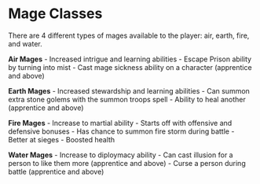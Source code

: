 # Mage Classes

There are 4 different types of mages available to the player: air, earth, fire,
and water.

**Air Mages**
    - Increased intrigue and learning abilities
    - Escape Prison ability by turning into mist
    - Cast mage sickness ability on a character (apprentice and above)

**Earth Mages**
    - Increased stewardship and learning abilities
    - Can summon extra stone golems with the summon troops spell
    - Ability to heal another (apprentice and above)

**Fire Mages**
    - Increase to martial ability
    - Starts off with offensive and defensive bonuses
    - Has chance to summon fire storm during battle
    - Better at sieges
    - Boosted health

**Water Mages**
    - Increase to diploymacy ability
    - Can cast illusion for a person to like them more (apprentice and above)
    - Curse a person during battle (apprentice and above)
